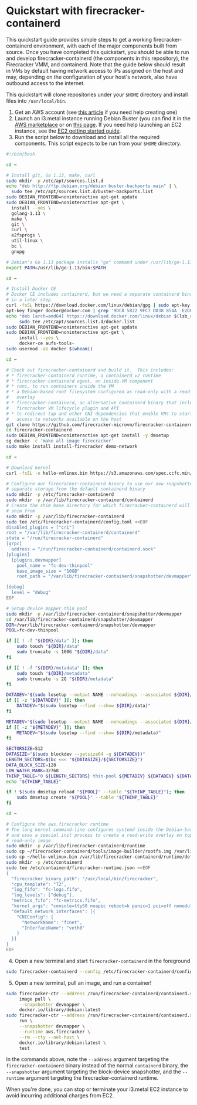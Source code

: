 # Quickstart with firecracker-containerd

This quickstart guide provides simple steps to get a working
firecracker-containerd environment, with each of the major components built from
source.  Once you have completed this quickstart, you should be able to run and
develop firecracker-containerd (the components in this repository), the
Firecracker VMM, and containerd. Note that the guide below should result in VMs
by default having network access to IPs assigned on the host and may, depending
on the configuration of your host's network, also have outbound access to the
internet.

This quickstart will clone repositories under your `$HOME` directory and install
files into `/usr/local/bin`.

1. Get an AWS account (see
   [this article](https://aws.amazon.com/premiumsupport/knowledge-center/create-and-activate-aws-account/)
   if you need help creating one)
2. Launch an i3.metal instance running Debian Buster (you can find it in the
   [AWS marketplace](https://aws.amazon.com/marketplace/pp/B0859NK4HC) or
   on [this page](https://wiki.debian.org/Cloud/AmazonEC2Image/Buster).
   If you need help launching an EC2 instance, see the
   [EC2 getting started guide](https://docs.aws.amazon.com/AWSEC2/latest/UserGuide/EC2_GetStarted.html).
3. Run the script below to download and install all the required components.
   This script expects to be run from your `$HOME` directory.

```bash
#!/bin/bash

cd ~

# Install git, Go 1.13, make, curl
sudo mkdir -p /etc/apt/sources.list.d
echo "deb http://ftp.debian.org/debian buster-backports main" | \
  sudo tee /etc/apt/sources.list.d/buster-backports.list
sudo DEBIAN_FRONTEND=noninteractive apt-get update
sudo DEBIAN_FRONTEND=noninteractive apt-get \
  install --yes \
  golang-1.13 \
  make \
  git \
  curl \
  e2fsprogs \
  util-linux \
  bc \
  gnupg

# Debian's Go 1.13 package installs "go" command under /usr/lib/go-1.13/bin
export PATH=/usr/lib/go-1.13/bin:$PATH

cd ~

# Install Docker CE
# Docker CE includes containerd, but we need a separate containerd binary, built
# in a later step
curl -fsSL https://download.docker.com/linux/debian/gpg | sudo apt-key add -
apt-key finger docker@docker.com | grep '9DC8 5822 9FC7 DD38 854A  E2D8 8D81 803C 0EBF CD88' || echo '**Cannot find Docker key**'
echo "deb [arch=amd64] https://download.docker.com/linux/debian $(lsb_release -cs) stable" | \
     sudo tee /etc/apt/sources.list.d/docker.list
sudo DEBIAN_FRONTEND=noninteractive apt-get update
sudo DEBIAN_FRONTEND=noninteractive apt-get \
     install --yes \
     docker-ce aufs-tools-
sudo usermod -aG docker $(whoami)

cd ~

# Check out firecracker-containerd and build it.  This includes:
# * firecracker-containerd runtime, a containerd v2 runtime
# * firecracker-containerd agent, an inside-VM component
# * runc, to run containers inside the VM
# * a Debian-based root filesystem configured as read-only with a read-write
#   overlay
# * firecracker-containerd, an alternative containerd binary that includes the
#   firecracker VM lifecycle plugin and API
# * tc-redirect-tap and other CNI dependencies that enable VMs to start with
#   access to networks available on the host
git clone https://github.com/firecracker-microvm/firecracker-containerd.git
cd firecracker-containerd
sudo DEBIAN_FRONTEND=noninteractive apt-get install -y dmsetup
sg docker -c 'make all image firecracker'
sudo make install install-firecracker demo-network

cd ~

# Download kernel
curl -fsSL -o hello-vmlinux.bin https://s3.amazonaws.com/spec.ccfc.min/img/hello/kernel/hello-vmlinux.bin

# Configure our firecracker-containerd binary to use our new snapshotter and
# separate storage from the default containerd binary
sudo mkdir -p /etc/firecracker-containerd
sudo mkdir -p /var/lib/firecracker-containerd/containerd
# Create the shim base directory for which firecracker-containerd will run the
# shim from
sudo mkdir -p /var/lib/firecracker-containerd
sudo tee /etc/firecracker-containerd/config.toml <<EOF
disabled_plugins = ["cri"]
root = "/var/lib/firecracker-containerd/containerd"
state = "/run/firecracker-containerd"
[grpc]
  address = "/run/firecracker-containerd/containerd.sock"
[plugins]
  [plugins.devmapper]
    pool_name = "fc-dev-thinpool"
    base_image_size = "10GB"
    root_path = "/var/lib/firecracker-containerd/snapshotter/devmapper"

[debug]
  level = "debug"
EOF

# Setup device mapper thin pool
sudo mkdir -p /var/lib/firecracker-containerd/snapshotter/devmapper
cd /var/lib/firecracker-containerd/snapshotter/devmapper
DIR=/var/lib/firecracker-containerd/snapshotter/devmapper
POOL=fc-dev-thinpool

if [[ ! -f "${DIR}/data" ]]; then
    sudo touch "${DIR}/data"
    sudo truncate -s 100G "${DIR}/data"
fi

if [[ ! -f "${DIR}/metadata" ]]; then
    sudo touch "${DIR}/metadata"
    sudo truncate -s 2G "${DIR}/metadata"
fi

DATADEV="$(sudo losetup --output NAME --noheadings --associated ${DIR}/data)"
if [[ -z "${DATADEV}" ]]; then
    DATADEV="$(sudo losetup --find --show ${DIR}/data)"
fi

METADEV="$(sudo losetup --output NAME --noheadings --associated ${DIR}/metadata)"
if [[ -z "${METADEV}" ]]; then
    METADEV="$(sudo losetup --find --show ${DIR}/metadata)"
fi

SECTORSIZE=512
DATASIZE="$(sudo blockdev --getsize64 -q ${DATADEV})"
LENGTH_SECTORS=$(bc <<< "${DATASIZE}/${SECTORSIZE}")
DATA_BLOCK_SIZE=128
LOW_WATER_MARK=32768
THINP_TABLE="0 ${LENGTH_SECTORS} thin-pool ${METADEV} ${DATADEV} ${DATA_BLOCK_SIZE} ${LOW_WATER_MARK} 1 skip_block_zeroing"
echo "${THINP_TABLE}"

if ! $(sudo dmsetup reload "${POOL}" --table "${THINP_TABLE}"); then
    sudo dmsetup create "${POOL}" --table "${THINP_TABLE}"
fi

cd ~

# Configure the aws.firecracker runtime
# The long kernel command-line configures systemd inside the Debian-based image
# and uses a special init process to create a read-write overlay on top of the
# read-only image.
sudo mkdir -p /var/lib/firecracker-containerd/runtime
sudo cp ~/firecracker-containerd/tools/image-builder/rootfs.img /var/lib/firecracker-containerd/runtime/default-rootfs.img
sudo cp ~/hello-vmlinux.bin /var/lib/firecracker-containerd/runtime/default-vmlinux.bin
sudo mkdir -p /etc/containerd
sudo tee /etc/containerd/firecracker-runtime.json <<EOF
{
  "firecracker_binary_path": "/usr/local/bin/firecracker",
  "cpu_template": "T2",
  "log_fifo": "fc-logs.fifo",
  "log_levels": ["debug"],
  "metrics_fifo": "fc-metrics.fifo",
  "kernel_args": "console=ttyS0 noapic reboot=k panic=1 pci=off nomodules ro systemd.journald.forward_to_console systemd.unit=firecracker.target init=/sbin/overlay-init",
  "default_network_interfaces": [{
    "CNIConfig": {
      "NetworkName": "fcnet",
      "InterfaceName": "veth0"
    }
  }]
}
EOF
```

4. Open a new terminal and start `firecracker-containerd` in the foreground

```bash
sudo firecracker-containerd --config /etc/firecracker-containerd/config.toml
```

5. Open a new terminal, pull an image, and run a container!

```bash
sudo firecracker-ctr --address /run/firecracker-containerd/containerd.sock \
     image pull \
     --snapshotter devmapper \
     docker.io/library/debian:latest
sudo firecracker-ctr --address /run/firecracker-containerd/containerd.sock \
     run \
     --snapshotter devmapper \
     --runtime aws.firecracker \
     --rm --tty --net-host \
     docker.io/library/debian:latest \
     test
```

In the commands above, note the `--address` argument targeting the
`firecracker-containerd` binary instead of the normal `containerd` binary, the
`--snapshotter` argument targeting the block-device snapshotter, and the
`--runtime` argument targeting the firecracker-containerd runtime.

When you're done, you can stop or terminate your i3.metal EC2 instance to avoid
incurring additional charges from EC2.
